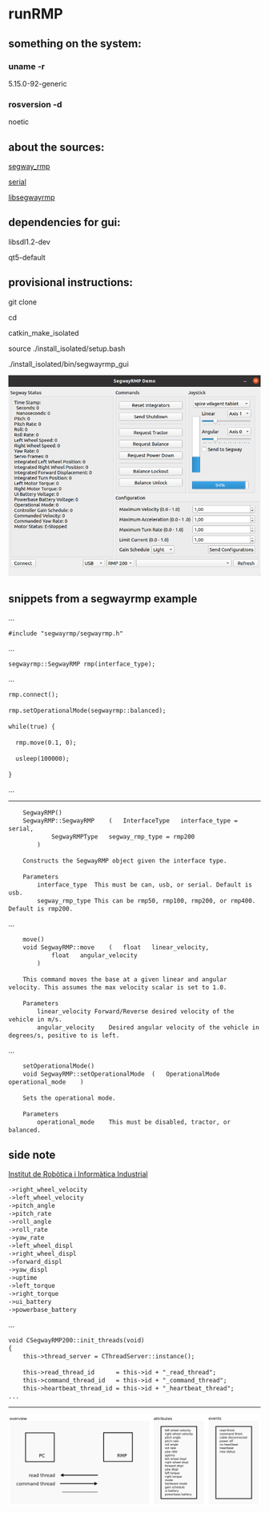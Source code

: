 # runRMP

## something on the system:

### uname -r

5.15.0-92-generic

### rosversion -d

noetic

## about the sources:

[segway_rmp](https://github.com/segwayrmp/segway_rmp.git)

[serial](https://github.com/wjwwood/serial.git)

[libsegwayrmp](https://github.com/segwayrmp/libsegwayrmp.git)

## dependencies for gui:

libsdl1.2-dev

qt5-default

## provisional instructions:

git clone

cd 

catkin_make_isolated

source ./install_isolated/setup.bash

./install_isolated/bin/segwayrmp_gui

![segwayRMP DEMO](https://github.com/jpsm-at-deec/runRMP/blob/main/imgs/demo.png?raw=true)

## snippets from a segwayrmp example

...

    #include "segwayrmp/segwayrmp.h"

...

    segwayrmp::SegwayRMP rmp(interface_type);
    
...


    rmp.connect();

    rmp.setOperationalMode(segwayrmp::balanced);
    
    while(true) {
    
      rmp.move(0.1, 0);
      
      usleep(100000);
      
    }
...

--------------------------------------------------------------------------------

        SegwayRMP()
        SegwayRMP::SegwayRMP 	( 	InterfaceType  	interface_type = serial,
        		SegwayRMPType  	segway_rmp_type = rmp200 
        	) 		
        
        Constructs the SegwayRMP object given the interface type.
        
        Parameters
            interface_type	This must be can, usb, or serial. Default is usb.
            segway_rmp_type	This can be rmp50, rmp100, rmp200, or rmp400. Default is rmp200. 

...

        move()
        void SegwayRMP::move 	( 	float  	linear_velocity,
        		float  	angular_velocity 
        	) 		
        
        This command moves the base at a given linear and angular velocity. This assumes the max velocity scalar is set to 1.0.
        
        Parameters
            linear_velocity	Forward/Reverse desired velocity of the vehicle in m/s.
            angular_velocity	Desired angular velocity of the vehicle in degrees/s, positive to is left. 

...

        setOperationalMode()
        void SegwayRMP::setOperationalMode 	( 	OperationalMode  	operational_mode	) 	
        
        Sets the operational mode.
        
        Parameters
            operational_mode	This must be disabled, tractor, or balanced. 

## side note

[Institut de Robòtica i Informàtica Industrial](https://gitlab.iri.upc.edu/labrobotica/drivers/segway_rmp_200/)

    ->right_wheel_velocity
    ->left_wheel_velocity
    ->pitch_angle
    ->pitch_rate
    ->roll_angle
    ->roll_rate
    ->yaw_rate
    ->left_wheel_displ
    ->right_wheel_displ
    ->forward_displ
    ->yaw_displ
    ->uptime
    ->left_torque
    ->right_torque
    ->ui_battery
    ->powerbase_battery

...

    void CSegwayRMP200::init_threads(void)
    {
        this->thread_server = CThreadServer::instance();

        this->read_thread_id      = this->id + "_read_thread";
        this->command_thread_id   = this->id + "_command_thread";
        this->heartbeat_thread_id = this->id + "_heartbeat_thread";
    ...

--------------------------------------------------------------------------------

![schematic](https://github.com/jpsm-at-deec/runRMP/blob/main/imgs/runRMP_drawing.png?raw=true)



